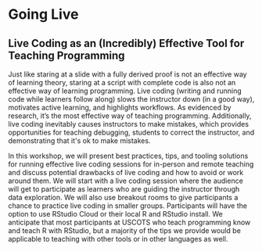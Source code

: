 # Going Live
## Live Coding as an (Incredibly) Effective Tool for Teaching Programming

Just like staring at a slide with a fully derived proof is not an effective way of learning theory, staring at a script with complete code is also not an effective way of learning programming. Live coding (writing and running code while learners follow along) slows the instructor down (in a good way), motivates active learning, and highlights workflows. As evidenced by research, it’s the most effective way of teaching programming. Additionally, live coding inevitably causes instructors to make mistakes, which provides opportunities for teaching debugging, students to correct the instructor, and demonstrating that it's ok to make mistakes.

In this workshop, we will present best practices, tips, and tooling solutions for running effective live coding sessions for in-person and remote teaching and discuss potential drawbacks of live coding and how to avoid or work around them. We will start with a live coding session where the audience will get to participate as learners who are guiding the instructor through data exploration. We will also use breakout rooms to give participants a chance to practice live coding in smaller groups. Participants will have the option to use RStudio Cloud or their local R and RStudio install. We anticipate that most participants at USCOTS who teach programming know and teach R with RStudio, but a majority of the tips we provide would be applicable to teaching with other tools or in other languages as well.
